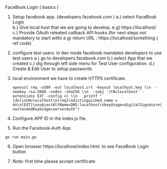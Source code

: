 FaceBook Login ( basics )

1. Setup facebook app. (developers.facebook.com )
    a.) select FaceBook Login   
    b.) Give local host that we are going to develop. e.g) https://localhost/ 
    c.) Provide OAuth releated callback API hooks (for next steps not mandatory to start with)
        e.g) return URL : https://localhost/something ( ref code)

2. configure test users. in dev mode facebook mandates developers to use test users 
    a.) go to developers.facebook.com
    b.) select App that we created
    c.) dig through left side menu for Test User configuration. 
    d.) Create & Edit User to setup passwords

3. local environment we have to create HTTPS certificate. 

    ```openssl req -x509 -out localhost.crt -keyout localhost.key \\n  -newkey rsa:2048 -nodes -sha256 \\n  -subj '/CN=localhost' -extensions EXT -config <( \\n   printf "[dn]\nCN=localhost\n[req]\ndistinguished_name = dn\n[EXT]\nsubjectAltName=DNS:localhost\nkeyUsage=digitalSignature\nextendedKeyUsage=serverAuth")```

4. Configure APP ID in the index.js file. 

5. Run the Facebook-Auth App
```
go run main.go
```

6. Open browser https://localhost/index.html.  to see FaceBook Login button 

7. Note: first time please accept certificate


